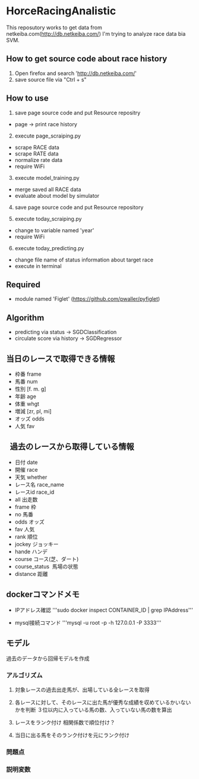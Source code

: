 # HorceRacingAnalistic

This reposutory works to get data from netkeiba.com(http://db.netkeiba.com/)
I'm trying to analyze race data bia SVM.

## How to get source code about race history

1. Open firefox and search 'http://db.netkeiba.com/'
2. save source file via "Ctrl + s"

## How to use

1. save page source code and put Resource repositry

  + page -> print race history

2. execute page_scraiping.py

  + scrape RACE data
  + scrape RATE data
  + normalize rate data
  + require WiFi


3. execute model_training.py

  + merge saved all RACE data
  + evaluate about model by simulator

4. save page source code and put Resource repository

5. execute today_scraiping.py

  + change to variable named 'year'
  + require WiFi

6. execute today_predicting.py

  + change file name of status information about target race
  + execute in terminal



## Required

  + module named 'Figlet'  (https://github.com/pwaller/pyfiglet)


## Algorithm
  + predicting via status -> SGDClassification
  + circulate score via history -> SGDRegressor


## 当日のレースで取得できる情報
  + 枠番  frame
  + 馬番  num
  + 性別  [f. m. g]
  + 年齢  age
  + 体重  whgt
  + 増減  [zr, pl, mi]
  + オッズ odds
  + 人気  fav

##   過去のレースから取得している情報
  + 日付  date
  + 開催  race
  + 天気  whether
  + レース名  race_name
  + レースid    race_id
  + all 出走数
  + frame 枠
  + no  馬番
  + odds  オッズ
  + fav 人気
  + rank  順位
  + jockey  ジョッキー
  + hande ハンデ
  + course コース(芝、ダート)
  + course_status  馬場の状態
  + distance  距離

## dockerコマンドメモ
+ IPアドレス確認
'''sudo docker inspect CONTAINER_ID | grep IPAddress'''

+ mysql接続コマンド
'''mysql -u root -p -h 127.0.0.1 -P 3333'''


## モデル
過去のデータから回帰モデルを作成


### アルゴリズム
1. 対象レースの過去出走馬が、出場している全レースを取得
2. 各レースに対して、そのレースに出た馬が優秀な成績を収めているかいないかを判断
	３位以内に入っている馬の数、入っていない馬の数を算出

3. レースをランク付け
	相関係数で順位付け？
4. 当日に出る馬をそのランク付けを元にランク付け

### 問題点


### 説明変数